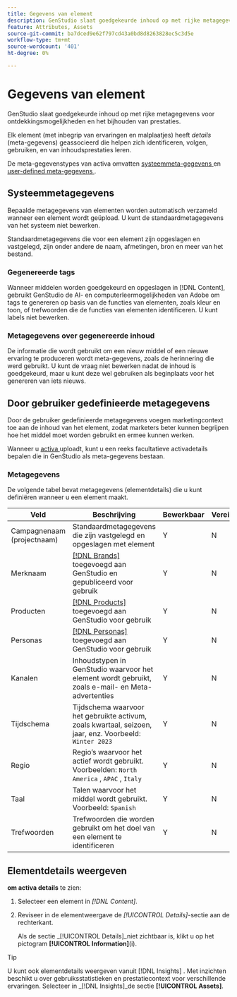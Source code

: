 ```yaml
---
title: Gegevens van element
description: GenStudio slaat goedgekeurde inhoud op met rijke metagegevens voor zoekbaarheid en het bijhouden van prestaties.
feature: Attributes, Assets
source-git-commit: ba7dced9e62f797cd43a0bd8d8263828ec5c3d5e
workflow-type: tm+mt
source-wordcount: '401'
ht-degree: 0%

---
```



# Gegevens van element

GenStudio slaat goedgekeurde inhoud op met rijke metagegevens voor ontdekkingsmogelijkheden en het bijhouden van prestaties.

Elk element (met inbegrip van ervaringen en malplaatjes) heeft _details_ (meta-gegevens) geassocieerd die helpen zich identificeren, volgen, gebruiken, en van inhoudsprestaties leren.

De meta-gegevenstypes van activa omvatten [ systeemmeta-gegevens ](#system-metadata) en [ user-defined meta-gegevens ](#user-defined-metadata).

## Systeemmetagegevens

Bepaalde metagegevens van elementen worden automatisch verzameld wanneer een element wordt geüpload. U kunt de standaardmetagegevens van het systeem niet bewerken.

Standaardmetagegevens die voor een element zijn opgeslagen en vastgelegd, zijn onder andere de naam, afmetingen, bron en meer van het bestand.

### Gegenereerde tags

Wanneer middelen worden goedgekeurd en opgeslagen in [!DNL Content], gebruikt GenStudio de AI- en computerleermogelijkheden van Adobe om tags te genereren op basis van de functies van elementen, zoals kleur en toon, of trefwoorden die de functies van elementen identificeren. U kunt labels niet bewerken.

### Metagegevens over gegenereerde inhoud

De informatie die wordt gebruikt om een nieuw middel of een nieuwe ervaring te produceren wordt meta-gegevens, zoals de herinnering die werd gebruikt. U kunt de vraag niet bewerken nadat de inhoud is goedgekeurd, maar u kunt deze wel gebruiken als beginplaats voor het genereren van iets nieuws.

## Door gebruiker gedefinieerde metagegevens

Door de gebruiker gedefinieerde metagegevens voegen marketingcontext toe aan de inhoud van het element, zodat marketers beter kunnen begrijpen hoe het middel moet worden gebruikt en ermee kunnen werken.

Wanneer u [ activa ](/help/user-guide/content/manage-assets.md#add-assets) uploadt, kunt u een reeks facultatieve activadetails bepalen die in GenStudio als meta-gegevens bestaan.

### Metagegevens

De volgende tabel bevat metagegevens (elementdetails) die u kunt definiëren wanneer u een element maakt.

| Veld | Beschrijving | Bewerkbaar | Vereist |
| ------------- | ----------- | -------- | -------- |
| Campagnenaam (projectnaam) | Standaardmetagegevens die zijn vastgelegd en opgeslagen met element | Y | N |
| Merknaam | [[!DNL Brands]](/help/user-guide/guidelines/brands.md) toegevoegd aan GenStudio en gepubliceerd voor gebruik | Y | N |
| Producten | [[!DNL Products]](/help/user-guide/guidelines/products.md) toegevoegd aan GenStudio voor gebruik | Y | N |
| Personas | [[!DNL Personas]](/help/user-guide/guidelines/personas.md) toegevoegd aan GenStudio voor gebruik | Y | N |
| Kanalen | Inhoudstypen in GenStudio waarvoor het element wordt gebruikt, zoals e-mail- en Meta-advertenties | Y | N |
| Tijdschema | Tijdschema waarvoor het gebruikte activum, zoals kwartaal, seizoen, jaar, enz. Voorbeeld: `Winter 2023` | Y | N |
| Regio | Regio’s waarvoor het actief wordt gebruikt. Voorbeelden: `North America` , `APAC` , `Italy` | Y | N |
| Taal | Talen waarvoor het middel wordt gebruikt. Voorbeeld: `Spanish` | Y | N |
| Trefwoorden | Trefwoorden die worden gebruikt om het doel van een element te identificeren | Y | N |

## Elementdetails weergeven

**om activa details** te zien:

1. Selecteer een element in _[!DNL Content]_.

1. Reviseer in de elementweergave de _[!UICONTROL Details]_-sectie aan de rechterkant.

   Als de sectie _[!UICONTROL Details]_niet zichtbaar is, klikt u op het pictogram **[!UICONTROL Information]**(i).

>[!TIP]
>
>U kunt ook elementdetails weergeven vanuit [!DNL Insights] . Met inzichten beschikt u over gebruiksstatistieken en prestatiecontext voor verschillende ervaringen. Selecteer in _[!DNL Insights]_de sectie **[!UICONTROL Assets]**.

<!-- ## History

Expand the _[!UICONTROL History]_ section to view a timeline of approvals and activity.

list other activity, show screenshot?
-->
